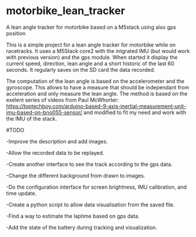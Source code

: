 # motorbike_lean_tracker
A lean angle tracker for motorbike based on a M5stack using also gps position

This is a simple project for a lean angle tracker for motorbike while on racetracks.
It uses a M5Stack core2 with the intgrated IMU (but would work with previous version) and the gps module.
When started it display the current speed, direction, lean angle and a short historic of the last 60 seconds.
It regularly saves on the SD card the data recorded.

The computation of the lean angle is based on the accelerometer and the gyroscope. This allows to have a measure that should be independant from acceleration and only measure the lean angle. The method is based on the exelent series of videos from Paul McWhorter: https://toptechboy.com/arduino-based-9-axis-inertial-measurement-unit-imu-based-on-bno055-sensor/ and modified to fit my need and work with the IMU of the stack.

#TODO

-Improve the description and add images.

-Allow the recorded data to be replayed.

-Create another interface to see the track according to the gps data.

-Change the different background from drawn to images.

-Do the configuration interface for screen brightness, IMU calibration, and time update.

-Create a python script to allow data visualisation from the saved file.

-Find a way to estimate the laptime based on gps data.

-Add the state of the battery during tracking and visualization.
